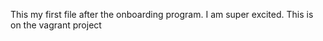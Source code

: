 This my first file after the onboarding program. 
I am super excited. 
This is on the vagrant project
